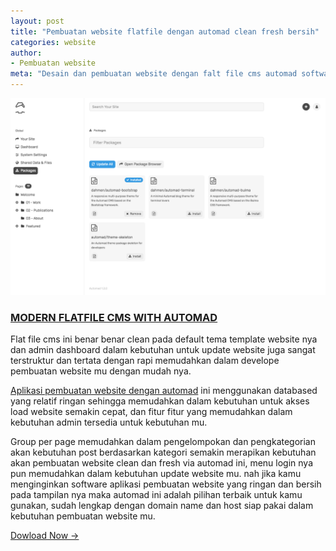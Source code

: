```yaml
---
layout: post
title: "Pembuatan website flatfile dengan automad clean fresh bersih"
categories: website
author:
- Pembuatan website
meta: "Desain dan pembuatan website dengan falt file cms automad software aplikasi pembuatan website"
---
```

![pembuatan website flat file dengan automad](/assets/img/automad.png)

### **[MODERN FLATFILE CMS WITH AUTOMAD](/website/2020/03/08/automad.html)**

Flat file cms ini benar benar clean pada default tema template website nya dan admin dashboard dalam kebutuhan untuk update website juga sangat terstruktur dan tertata dengan rapi memudahkan dalam develope pembuatan website mu dengan mudah nya.

[Aplikasi pembuatan website dengan automad](https://automad.org/) ini menggunakan databased yang relatif ringan sehingga memudahkan dalam kebutuhan untuk akses load website semakin cepat, dan fitur fitur yang memudahkan dalam kebutuhan admin tersedia untuk kebutuhan mu.

Group per page memudahkan dalam pengelompokan dan pengkategorian akan kebutuhan post berdasarkan kategori semakin merapikan kebutuhan akan pembuatan website clean dan fresh via automad ini, menu login nya pun memudahkan dalam kebutuhan update website mu. nah jika kamu menginginkan software aplikasi pembuatan website yang ringan dan bersih pada tampilan nya maka automad ini adalah pilihan terbaik untuk kamu gunakan, sudah lengkap dengan domain name dan host siap pakai dalam kebutuhan pembuatan website mu.


[Dowload Now →](https://mesinkasir.github.io/e-catalog/Creative%20Website%20ART.pdf)
